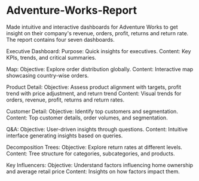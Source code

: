 # Adventure-Works-Report

Made intuitive and interactive dashboards for Adventure Works to get insight on their company's revenue, orders, profit, returns and return rate. The report contains four seven dashboards.

Executive Dashboard:
Purpose: Quick insights for executives.
Content: Key KPIs, trends, and critical summaries.

Map:
Objective: Explore order distribution globally.
Content: Interactive map showcasing country-wise orders.

Product Detail:
Objective: Assess product alignment with targets, profit trend with price adjustment, and return trend
Content: Visual trends for orders, revenue, profit, returns and return rates.

Customer Detail:
Objective: Identify top customers and segmentation.
Content: Top customer details, order volumes, and segmentation.

Q&A:
Objective: User-driven insights through questions.
Content: Intuitive interface generating insights based on queries.

Decomposition Trees:
Objective: Explore return rates at different levels.
Content: Tree structure for categories, subcategories, and products.

Key Influencers:
Objective: Understand factors influencing home ownership and average retail price
Content: Insights on how factors impact them.
